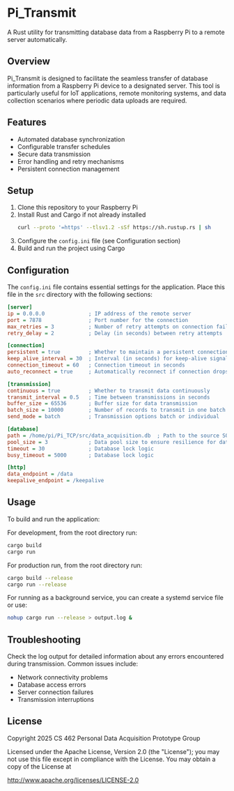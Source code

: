 # Pi_Transmit

A Rust utility for transmitting database data from a Raspberry Pi to a remote server automatically.

## Overview

Pi_Transmit is designed to facilitate the seamless transfer of database information from a Raspberry Pi device to a designated server. This tool is particularly useful for IoT applications, remote monitoring systems, and data collection scenarios where periodic data uploads are required.

## Features

- Automated database synchronization
- Configurable transfer schedules
- Secure data transmission
- Error handling and retry mechanisms
- Persistent connection management

## Setup

1. Clone this repository to your Raspberry Pi
2. Install Rust and Cargo if not already installed
   ```bash
   curl --proto '=https' --tlsv1.2 -sSf https://sh.rustup.rs | sh
   ```
3. Configure the `config.ini` file (see Configuration section)
4. Build and run the project using Cargo

## Configuration

The `config.ini` file contains essential settings for the application. Place this file in the `src` directory with the following sections:

```ini
[server]
ip = 0.0.0.0              ; IP address of the remote server
port = 7878               ; Port number for the connection
max_retries = 3           ; Number of retry attempts on connection failure
retry_delay = 2           ; Delay (in seconds) between retry attempts

[connection]
persistent = true         ; Whether to maintain a persistent connection
keep_alive_interval = 30  ; Interval (in seconds) for keep-alive signals
connection_timeout = 60   ; Connection timeout in seconds
auto_reconnect = true     ; Automatically reconnect if connection drops

[transmission]
continuous = true         ; Whether to transmit data continuously
transmit_interval = 0.5   ; Time between transmissions in seconds
buffer_size = 65536       ; Buffer size for data transmission
batch_size = 10000        ; Number of records to transmit in one batch
send_mode = batch         ; Transmission options batch or individual

[database]
path = /home/pi/Pi_TCP/src/data_acquisition.db  ; Path to the source SQLite database file
pool_size = 3             ; Data pool size to ensure resilience for database locks
timeout = 30              ; Database lock logic
busy_timeout = 5000       ; Database lock logic

[http]
data_endpoint = /data
keepalive_endpoint = /keepalive
```

## Usage

To build and run the application:

For development, from the root directory run:


```bash
cargo build
cargo run
```
For production run, from the root directory run:

```bash
cargo build --release
cargo run --release
```

For running as a background service, you can create a systemd service file or use:

```bash
nohup cargo run --release > output.log &
```

## Troubleshooting

Check the log output for detailed information about any errors encountered during transmission. Common issues include:
- Network connectivity problems
- Database access errors
- Server connection failures
- Transmission interruptions

## License

Copyright 2025 CS 462 Personal Data Acquisition Prototype Group

Licensed under the Apache License, Version 2.0 (the "License");
you may not use this file except in compliance with the License.
You may obtain a copy of the License at

http://www.apache.org/licenses/LICENSE-2.0
